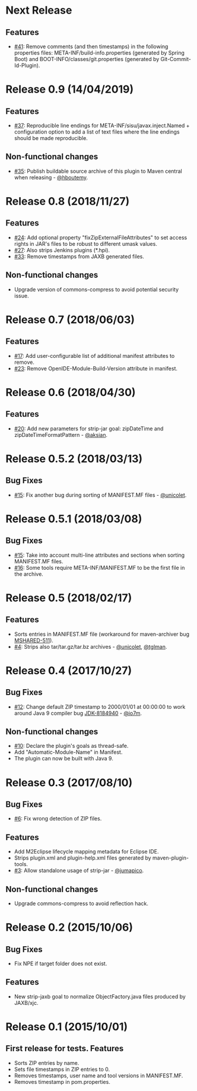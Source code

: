 Next Release
===========
Features
--------
* [#41](https://github.com/Zlika/reproducible-build-maven-plugin/issues/41): Remove comments (and then timestamps) in the following properties files: META-INF/build-info.properties (generated by Spring Boot) and BOOT-INFO/classes/git.properties (generated by Git-Commit-Id-Plugin).

Release 0.9 (14/04/2019)
===========
Features
--------
* [#37](https://github.com/Zlika/reproducible-build-maven-plugin/issues/37): Reproducible line endings for META-INF/sisu/javax.inject.Named + configuration option to add a list of text files where the line endings should be made reproducible.

Non-functional changes
----------------------
* [#35](https://github.com/Zlika/reproducible-build-maven-plugin/pull/35): Publish buildable source archive of this plugin to Maven central when releasing - [@hboutemy](https://github.com/hboutemy).

Release 0.8 (2018/11/27)
===========
Features
--------
* [#24](https://github.com/Zlika/reproducible-build-maven-plugin/issues/24): Add optional property "fixZipExternalFileAttributes" to set access rights in JAR's files to be robust to different umask values.
* [#27](https://github.com/Zlika/reproducible-build-maven-plugin/issues/27): Also strips Jenkins plugins (*.hpi).
* [#33](https://github.com/Zlika/reproducible-build-maven-plugin/issues/33): Remove timestamps from JAXB generated files.

Non-functional changes
----------------------
* Upgrade version of commons-compress to avoid potential security issue.

Release 0.7 (2018/06/03)
===========
Features
--------
* [#17](https://github.com/Zlika/reproducible-build-maven-plugin/issues/17): Add user-configurable list of additional manifest attributes to remove.
* [#23](https://github.com/Zlika/reproducible-build-maven-plugin/issues/23): Remove OpenIDE-Module-Build-Version attribute in manifest.

Release 0.6 (2018/04/30)
===========
Features
--------
* [#20](https://github.com/Zlika/reproducible-build-maven-plugin/pull/20): Add new parameters for strip-jar goal: zipDateTime and zipDateTimeFormatPattern - [@aksian](https://github.com/aksian).

Release 0.5.2 (2018/03/13)
=============
Bug Fixes
---------
* [#15](https://github.com/Zlika/reproducible-build-maven-plugin/issues/15): Fix another bug during sorting of MANIFEST.MF files - [@unicolet](https://github.com/unicolet).

Release 0.5.1 (2018/03/08)
=============
Bug Fixes
---------
* [#15](https://github.com/Zlika/reproducible-build-maven-plugin/issues/15): Take into account multi-line attributes and sections when sorting MANIFEST.MF files.
* [#16](https://github.com/Zlika/reproducible-build-maven-plugin/issues/16): Some tools require META-INF/MANIFEST.MF to be the first file in the archive.

Release 0.5 (2018/02/17)
===========
Features
--------
* Sorts entries in MANIFEST.MF file (workaround for maven-archiver bug [MSHARED-511](https://issues.apache.org/jira/browse/MSHARED-511)).
* [#4](https://github.com/Zlika/reproducible-build-maven-plugin/issues/4): Strips also tar/tar.gz/tar.bz archives - [@unicolet](https://github.com/unicolet), [@tglman](https://github.com/tglman).

Release 0.4 (2017/10/27)
===========
Bug Fixes
---------
* [#12](https://github.com/Zlika/reproducible-build-maven-plugin/issues/12): Change default ZIP timestamp to 2000/01/01 at 00:00:00 to work around Java 9 compiler bug [JDK-8184940](https://bugs.openjdk.java.net/browse/JDK-8184940) - [@io7m](https://github.com/io7m).

Non-functional changes
----------------------
* [#10](https://github.com/Zlika/reproducible-build-maven-plugin/issues/10): Declare the plugin's goals as thread-safe.
* Add "Automatic-Module-Name" in Manifest.
* The plugin can now be built with Java 9.

Release 0.3 (2017/08/10)
===========
Bug Fixes
---------
* [#6](https://github.com/Zlika/reproducible-build-maven-plugin/issues/6): Fix wrong detection of ZIP files.

Features
--------
* Add M2Eclipse lifecycle mapping metadata for Eclipse IDE.
* Strips plugin.xml and plugin-help.xml files generated by maven-plugin-tools.
* [#3](https://github.com/Zlika/reproducible-build-maven-plugin/pull/3): Allow standalone usage of strip-jar - [@jumapico](https://github.com/jumapico).

Non-functional changes
----------------------
* Upgrade commons-compress to avoid reflection hack.

Release 0.2 (2015/10/06)
===========
Bug Fixes
---------
* Fix NPE if target folder does not exist.

Features
--------
* New strip-jaxb goal to normalize ObjectFactory.java files produced by JAXB/xjc.

Release 0.1 (2015/10/01)
===========
First release for tests.
Features
--------
* Sorts ZIP entries by name.
* Sets file timestamps in ZIP entries to 0.
* Removes timestamps, user name and tool versions in MANIFEST.MF.
* Removes timestamp in pom.properties.

